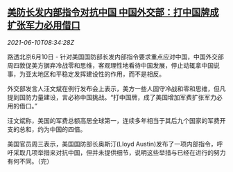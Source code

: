 <!--1623315663000-->
[美防长发内部指令对抗中国 中国外交部：打中国牌成扩张军力必用借口](https://cn.reuters.com/article/china-mofa-us-defence-directive-0610-idCNKCS2DM0QX)
------

<div><i>2021-06-10T08:34:28Z</i></div><p>路透北京6月10日 - 针对美国国防部长发内部指令要求重点应对中国，中国外交部周四敦促美方摒弃冷战零和思维，客观理性地看待中国发展，停止动辄拿中国说事，为亚太地区和平稳定发挥建设性的作用，而不是相反。</p><p>外交部发言人汪文斌在例行发布会上表示，美方一些人固守冷战和零和思维，但凡提到国防力量建设，言必称中国挑战。“打中国牌，成了美国增加军费扩张军力必用的借口。”</p><p>汪文斌称，美国的军费总额高居全球第一，连续多年相当于其后九个国家的军费开支的总和，约为中国的四倍。</p><p>美国官员周三表示，美国国防部长奥斯汀(Lloyd Austin)发布了一项内部指令，呼吁采取几项举措来对抗中国，但并未提供细节，说明这些举措与已经在进行的努力有何不同。（完）</p>

